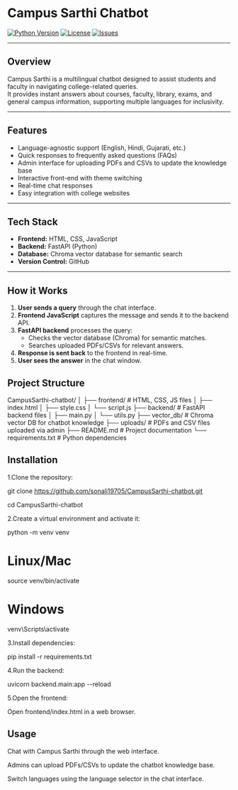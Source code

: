 # Campus Sarthi Chatbot

[![Python Version](https://img.shields.io/badge/python-3.11-blue.svg)](https://www.python.org/)
[![License](https://img.shields.io/badge/license-MIT-green.svg)](LICENSE)
[![Issues](https://img.shields.io/github/issues/sonali19705/CampusSarthi-chatbot)](https://github.com/sonali19705/CampusSarthi-chatbot/issues)

---

## Overview
Campus Sarthi is a multilingual chatbot designed to assist students and faculty in navigating college-related queries.  
It provides instant answers about courses, faculty, library, exams, and general campus information, supporting multiple languages for inclusivity.

---

## Features
- Language-agnostic support (English, Hindi, Gujarati, etc.)
- Quick responses to frequently asked questions (FAQs)
- Admin interface for uploading PDFs and CSVs to update the knowledge base
- Interactive front-end with theme switching
- Real-time chat responses
- Easy integration with college websites

---

## Tech Stack
- **Frontend:** HTML, CSS, JavaScript
- **Backend:** FastAPI (Python)
- **Database:** Chroma vector database for semantic search
- **Version Control:** GitHub

---

## How it Works

1. **User sends a query** through the chat interface.
2. **Frontend JavaScript** captures the message and sends it to the backend API.
3. **FastAPI backend** processes the query:
   - Checks the vector database (Chroma) for semantic matches.
   - Searches uploaded PDFs/CSVs for relevant answers.
4. **Response is sent back** to the frontend in real-time.
5. **User sees the answer** in the chat window.

## Project Structure
CampusSarthi-chatbot/
│
├── frontend/ # HTML, CSS, JS files
│ ├── index.html
│ ├── style.css
│ └── script.js
├── backend/ # FastAPI backend files
│ ├── main.py
│ └── utils.py
├── vector_db/ # Chroma vector DB for chatbot knowledge
├── uploads/ # PDFs and CSV files uploaded via admin
├── README.md # Project documentation
└── requirements.txt # Python dependencies

## Installation

1.Clone the repository:

git clone https://github.com/sonali19705/CampusSarthi-chatbot.git

cd CampusSarthi-chatbot

2.Create a virtual environment and activate it:

python -m venv venv
# Linux/Mac
source venv/bin/activate
# Windows
venv\Scripts\activate

3.Install dependencies:

pip install -r requirements.txt

4.Run the backend:

uvicorn backend.main:app --reload

5.Open the frontend:

Open frontend/index.html in a web browser.

## Usage

Chat with Campus Sarthi through the web interface.

Admins can upload PDFs/CSVs to update the chatbot knowledge base.

Switch languages using the language selector in the chat interface.